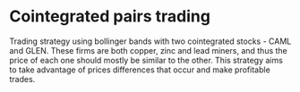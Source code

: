 # Cointegrated pairs trading
Trading strategy using bollinger bands with two cointegrated stocks - CAML and GLEN. 
These firms are both copper, zinc and lead miners, and thus the price of each one should mostly be similar to the other.
This strategy aims to take advantage of prices differences that occur and make profitable trades.
